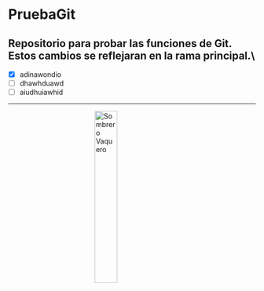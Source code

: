 # PruebaGit
Repositorio para probar las funciones de Git.\
Estos cambios se reflejaran en la rama principal.\
---
- [X] adinawondio
- [ ] dhawhduawd
- [ ] aiudhuiawhid
***
<img 
    style="display: block; 
           margin-left: auto;
           margin-right: auto;
           width: 30%;"
    src="[https://markdown.land/wp-content/uploads/2021/06/markdown-512px.png](https://images.emojiterra.com/google/android-10/512px/1f920.png)" 
    alt="Sombrero Vaquero">
</img>

